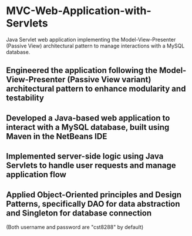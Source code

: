 # MVC-Web-Application-with-Servlets
Java Servlet web application implementing the Model-View-Presenter (Passive View) architectural pattern to manage interactions with a MySQL database.

##	Engineered the application following the Model-View-Presenter (Passive View variant) architectural pattern to enhance modularity and testability

##	Developed a Java-based web application to interact with a MySQL database, built using Maven in the NetBeans IDE

##	Implemented server-side logic using Java Servlets to handle user requests and manage application flow

##	Applied Object-Oriented principles and Design Patterns, specifically DAO for data abstraction and Singleton for database connection

(Both username and password are "cst8288" by default)

